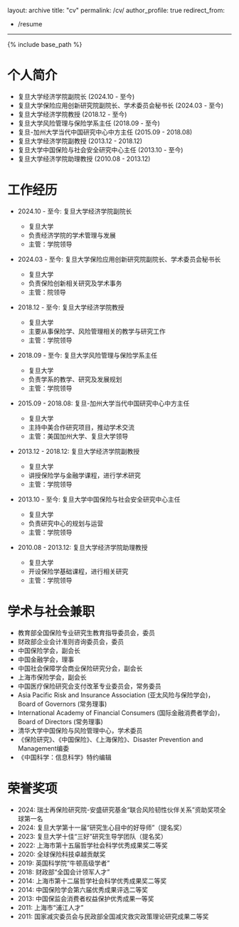 layout: archive
title: "cv"
permalink: /cv/
author_profile: true
redirect_from:
  - /resume
---

{% include base_path %}

个人简介
======
* 复旦大学经济学院副院长 (2024.10 - 至今)
* 复旦大学保险应用创新研究院副院长、学术委员会秘书长 (2024.03 - 至今)
* 复旦大学经济学院教授 (2018.12 - 至今)
* 复旦大学风险管理与保险学系主任 (2018.09 - 至今)
* 复旦-加州大学当代中国研究中心中方主任 (2015.09 - 2018.08)
* 复旦大学经济学院副教授 (2013.12 - 2018.12)
* 复旦大学中国保险与社会安全研究中心主任 (2013.10 - 至今)
* 复旦大学经济学院助理教授 (2010.08 - 2013.12)

工作经历
======
* 2024.10 - 至今: 复旦大学经济学院副院长
  * 复旦大学
  * 负责经济学院的学术管理与发展
  * 主管：学院领导

* 2024.03 - 至今: 复旦大学保险应用创新研究院副院长、学术委员会秘书长
  * 复旦大学
  * 负责保险创新相关研究及学术事务
  * 主管：院领导

* 2018.12 - 至今: 复旦大学经济学院教授
  * 复旦大学
  * 主要从事保险学、风险管理相关的教学与研究工作
  * 主管：学院领导

* 2018.09 - 至今: 复旦大学风险管理与保险学系主任
  * 复旦大学
  * 负责学系的教学、研究及发展规划
  * 主管：学院领导

* 2015.09 - 2018.08: 复旦-加州大学当代中国研究中心中方主任
  * 复旦大学
  * 主持中美合作研究项目，推动学术交流
  * 主管：美国加州大学、复旦大学领导

* 2013.12 - 2018.12: 复旦大学经济学院副教授
  * 复旦大学
  * 讲授保险学与金融学课程，进行学术研究
  * 主管：学院领导

* 2013.10 - 至今: 复旦大学中国保险与社会安全研究中心主任
  * 复旦大学
  * 负责研究中心的规划与运营
  * 主管：学院领导

* 2010.08 - 2013.12: 复旦大学经济学院助理教授
  * 复旦大学
  * 开设保险学基础课程，进行相关研究
  * 主管：学院领导

学术与社会兼职
======
* 教育部全国保险专业研究生教育指导委员会，委员
* 财政部企业会计准则咨询委员会，委员
* 中国保险学会，副会长
* 中国金融学会，理事
* 中国社会保障学会商业保险研究分会，副会长
* 上海市保险学会，副会长
* 中国医疗保险研究会支付改革专业委员会，常务委员
* Asia Pacific Risk and Insurance Association (亚太风险与保险学会)，Board of Governors (常务理事)
* International Academy of Financial Consumers (国际金融消费者学会)，Board of Directors (常务理事)
* 清华大学中国保险与风险管理中心，学术委员
* 《保险研究》、《中国保险》、《上海保险》、Disaster Prevention and Management编委
* 《中国科学：信息科学》特约编辑

荣誉奖项
======
* 2024: 瑞士再保险研究院-安盛研究基金“联合风险韧性伙伴关系”资助奖项全球第一名
* 2024: 复旦大学第十一届“研究生心目中的好导师”（提名奖）
* 2023: 复旦大学十佳“三好”研究生导学团队（提名奖）
* 2022: 上海市第十五届哲学社会科学优秀成果奖二等奖
* 2020: 全球保险科技卓越贡献奖
* 2019: 英国科学院“牛顿高级学者”
* 2018: 财政部“全国会计领军人才”
* 2014: 上海市第十二届哲学社会科学优秀成果奖二等奖
* 2014: 中国保险学会第六届优秀成果评选二等奖
* 2013: 中国保监会消费者权益保护优秀成果一等奖
* 2011: 上海市“浦江人才”
* 2011: 国家减灾委员会与民政部全国减灾救灾政策理论研究成果二等奖
